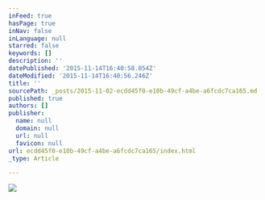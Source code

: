 ```yaml
---
inFeed: true
hasPage: true
inNav: false
inLanguage: null
starred: false
keywords: []
description: ''
datePublished: '2015-11-14T16:40:58.054Z'
dateModified: '2015-11-14T16:40:56.246Z'
title: ''
sourcePath: _posts/2015-11-02-ecdd45f0-e10b-49cf-a4be-a6fcdc7ca165.md
published: true
authors: []
publisher:
  name: null
  domain: null
  url: null
  favicon: null
url: ecdd45f0-e10b-49cf-a4be-a6fcdc7ca165/index.html
_type: Article

---
```

![](https://the-grid-user-content.s3-us-west-2.amazonaws.com/b6e584bd-a77e-4470-9666-58e48696efbf.jpg)